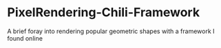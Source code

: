 # PixelRendering-Chili-Framework
A brief foray into rendering popular geometric shapes with a framework I found online
